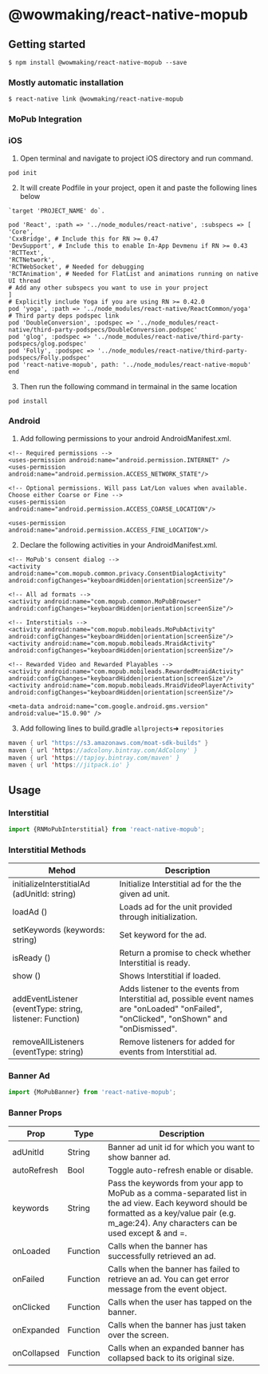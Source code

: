 # @wowmaking/react-native-mopub

## Getting started

`$ npm install @wowmaking/react-native-mopub --save`

### Mostly automatic installation

`$ react-native link @wowmaking/react-native-mopub`


### MoPub Integration
### iOS
1. Open terminal and navigate to project iOS directory and run command. 
```
pod init
```
2. It will create Podfile in your project, open it and paste the following lines below 
```
`target 'PROJECT_NAME' do`.

pod 'React', :path => '../node_modules/react-native', :subspecs => [
'Core',
'CxxBridge', # Include this for RN >= 0.47
'DevSupport', # Include this to enable In-App Devmenu if RN >= 0.43
'RCTText',
'RCTNetwork',
'RCTWebSocket', # Needed for debugging
'RCTAnimation', # Needed for FlatList and animations running on native UI thread
# Add any other subspecs you want to use in your project
]
# Explicitly include Yoga if you are using RN >= 0.42.0
pod 'yoga', :path => '../node_modules/react-native/ReactCommon/yoga'
# Third party deps podspec link
pod 'DoubleConversion', :podspec => '../node_modules/react-native/third-party-podspecs/DoubleConversion.podspec'
pod 'glog', :podspec => '../node_modules/react-native/third-party-podspecs/glog.podspec'
pod 'Folly', :podspec => '../node_modules/react-native/third-party-podspecs/Folly.podspec'
pod 'react-native-mopub', path: '../node_modules/react-native-mopub'
end
```


3. Then run the following command in termainal in the same location
```
pod install
```
### Android
1. Add following permissions to your android AndroidManifest.xml.
```
<!-- Required permissions -->
<uses-permission android:name="android.permission.INTERNET" />
<uses-permission android:name="android.permission.ACCESS_NETWORK_STATE"/>

<!-- Optional permissions. Will pass Lat/Lon values when available. Choose either Coarse or Fine -->
<uses-permission android:name="android.permission.ACCESS_COARSE_LOCATION"/>

<uses-permission android:name="android.permission.ACCESS_FINE_LOCATION"/>
```
2. Declare the following activities in your <application> AndroidManifest.xml.
```
<!-- MoPub's consent dialog -->
<activity android:name="com.mopub.common.privacy.ConsentDialogActivity" android:configChanges="keyboardHidden|orientation|screenSize"/>

<!-- All ad formats -->
<activity android:name="com.mopub.common.MoPubBrowser" android:configChanges="keyboardHidden|orientation|screenSize"/>

<!-- Interstitials -->
<activity android:name="com.mopub.mobileads.MoPubActivity" android:configChanges="keyboardHidden|orientation|screenSize"/>
<activity android:name="com.mopub.mobileads.MraidActivity" android:configChanges="keyboardHidden|orientation|screenSize"/>

<!-- Rewarded Video and Rewarded Playables -->
<activity android:name="com.mopub.mobileads.RewardedMraidActivity" android:configChanges="keyboardHidden|orientation|screenSize"/>
<activity android:name="com.mopub.mobileads.MraidVideoPlayerActivity" android:configChanges="keyboardHidden|orientation|screenSize"/>

<meta-data android:name="com.google.android.gms.version"
android:value="15.0.90" />
```
3. Add following lines to build.gradle `allprojects`➜  `repositories`
```java
maven { url "https://s3.amazonaws.com/moat-sdk-builds" }
maven { url 'https://adcolony.bintray.com/AdColony' }
maven { url 'https://tapjoy.bintray.com/maven' }
maven { url 'https://jitpack.io' }
```
## Usage
### Interstitial
```javascript
import {RNMoPubInterstitial} from 'react-native-mopub';
```
### Interstitial Methods
| Mehod | Description |
| --- | --- |
| initializeInterstitialAd (adUnitId: string) | Initialize Interstitial ad for the the given ad unit. |
| loadAd ()  | Loads ad for the unit provided through initialization. |
| setKeywords (keywords: string)  | Set keyword for the ad. |
|  isReady ()  | Return a promise to check whether Interstitial is ready. |
|  show ()  | Shows Interstitial if loaded. |
| addEventListener (eventType: string, listener: Function) |Adds listener to the events from Interstitial ad, possible event  names are "onLoaded" "onFailed", "onClicked", "onShown" and "onDismissed".|
|removeAllListeners (eventType: string)|Remove listeners for added for events from Interstitial ad.|
### Banner Ad
```javascript
import {MoPubBanner} from 'react-native-mopub';
```
### Banner Props
| Prop |Type| Description |
| --- | --- | --- |
|adUnitId| String |Banner ad unit id for which you want to show banner ad.|
|autoRefresh| Bool | Toggle auto-refresh enable or disable.|
|keywords| String |Pass the keywords from your app to MoPub as a comma-separated list in the ad view. Each keyword should be formatted as a key/value pair (e.g. m_age:24). Any characters can be used except & and =.|
|onLoaded|Function|Calls when the banner has successfully retrieved an ad.|
|onFailed|Function|Calls  when the banner has failed to retrieve an ad. You can get error message from the event object.|
|onClicked|Function|Calls when the user has tapped on the banner.|
|onExpanded|Function|Calls when the banner has just taken over the screen.|
|onCollapsed|Function|Calls when an expanded banner has collapsed back to its original size.|

